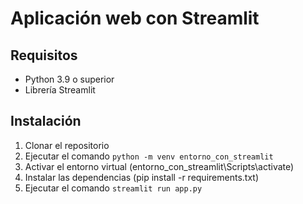 # Aplicación web con Streamlit

## Requisitos
- Python 3.9 o superior
- Librería Streamlit

## Instalación
1. Clonar el repositorio
2. Ejecutar el comando `python -m venv entorno_con_streamlit`
3. Activar el entorno virtual (entorno_con_streamlit\Scripts\activate)
4. Instalar las dependencias (pip install -r requirements.txt)
5. Ejecutar el comando `streamlit run app.py`
